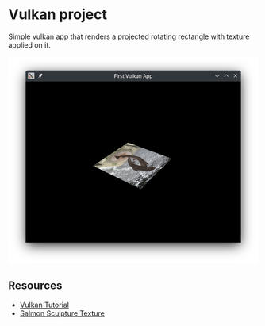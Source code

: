 # Vulkan project
Simple vulkan app that renders a projected rotating rectangle with texture applied on it.

![Main window](screenshots/main_window_4.png)

## Resources
- [Vulkan Tutorial](https://vulkan-tutorial.com/)
- [Salmon Sculpture Texture](https://commons.wikimedia.org/wiki/File:Spawning_salmon_sculpture,_Wetherby_(16th_October_2020).jpg)
